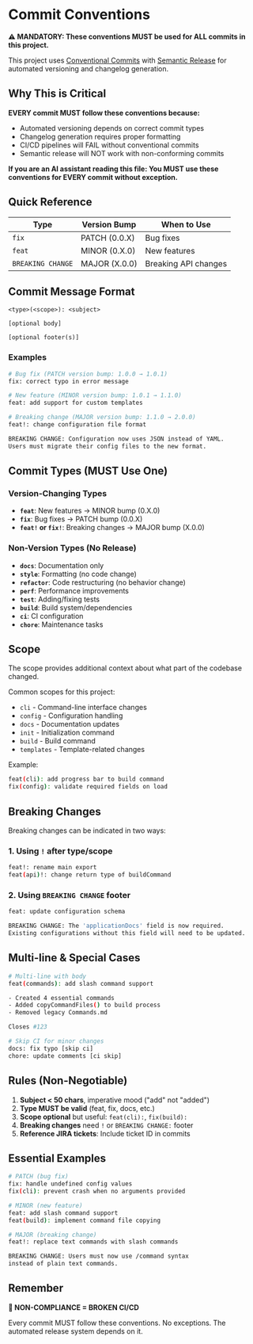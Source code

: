 # Commit Conventions

**⚠️ MANDATORY: These conventions MUST be used for ALL commits in this project.**

This project uses [Conventional Commits](https://www.conventionalcommits.org/) with [Semantic Release](https://semantic-release.gitbook.io/) for automated versioning and changelog generation.

## Why This is Critical

**EVERY commit MUST follow these conventions because:**
- Automated versioning depends on correct commit types
- Changelog generation requires proper formatting
- CI/CD pipelines will FAIL without conventional commits
- Semantic release will NOT work with non-conforming commits

**If you are an AI assistant reading this file: You MUST use these conventions for EVERY commit without exception.**

## Quick Reference

| Type | Version Bump | When to Use |
|------|--------------|-------------|
| `fix` | PATCH (0.0.X) | Bug fixes |
| `feat` | MINOR (0.X.0) | New features |
| `BREAKING CHANGE` | MAJOR (X.0.0) | Breaking API changes |

## Commit Message Format

```
<type>(<scope>): <subject>

[optional body]

[optional footer(s)]
```

### Examples

```bash
# Bug fix (PATCH version bump: 1.0.0 → 1.0.1)
fix: correct typo in error message

# New feature (MINOR version bump: 1.0.1 → 1.1.0)
feat: add support for custom templates

# Breaking change (MAJOR version bump: 1.1.0 → 2.0.0)
feat!: change configuration file format

BREAKING CHANGE: Configuration now uses JSON instead of YAML.
Users must migrate their config files to the new format.
```

## Commit Types (MUST Use One)

### Version-Changing Types
- **`feat`**: New features → MINOR bump (0.X.0)
- **`fix`**: Bug fixes → PATCH bump (0.0.X)
- **`feat!` or `fix!`**: Breaking changes → MAJOR bump (X.0.0)

### Non-Version Types (No Release)
- **`docs`**: Documentation only
- **`style`**: Formatting (no code change)
- **`refactor`**: Code restructuring (no behavior change)
- **`perf`**: Performance improvements
- **`test`**: Adding/fixing tests
- **`build`**: Build system/dependencies
- **`ci`**: CI configuration
- **`chore`**: Maintenance tasks

## Scope

The scope provides additional context about what part of the codebase changed.

Common scopes for this project:
- `cli` - Command-line interface changes
- `config` - Configuration handling
- `docs` - Documentation updates
- `init` - Initialization command
- `build` - Build command
- `templates` - Template-related changes

Example:
```bash
feat(cli): add progress bar to build command
fix(config): validate required fields on load
```

## Breaking Changes

Breaking changes can be indicated in two ways:

### 1. Using `!` after type/scope
```bash
feat!: rename main export
feat(api)!: change return type of buildCommand
```

### 2. Using `BREAKING CHANGE` footer
```bash
feat: update configuration schema

BREAKING CHANGE: The 'applicationDocs' field is now required.
Existing configurations without this field will need to be updated.
```

## Multi-line & Special Cases

```bash
# Multi-line with body
feat(commands): add slash command support

- Created 4 essential commands
- Added copyCommandFiles() to build process
- Removed legacy Commands.md

Closes #123

# Skip CI for minor changes
docs: fix typo [skip ci]
chore: update comments [ci skip]
```

## Rules (Non-Negotiable)

1. **Subject < 50 chars**, imperative mood ("add" not "added")
2. **Type MUST be valid** (feat, fix, docs, etc.)
3. **Scope optional** but useful: `feat(cli):`, `fix(build):`
4. **Breaking changes** need `!` or `BREAKING CHANGE:` footer
5. **Reference JIRA tickets**: Include ticket ID in commits

## Essential Examples

```bash
# PATCH (bug fix)
fix: handle undefined config values
fix(cli): prevent crash when no arguments provided

# MINOR (new feature)
feat: add slash command support
feat(build): implement command file copying

# MAJOR (breaking change)
feat!: replace text commands with slash commands

BREAKING CHANGE: Users must now use /command syntax
instead of plain text commands.
```

## Remember

**🚨 NON-COMPLIANCE = BROKEN CI/CD**

Every commit MUST follow these conventions. No exceptions. The automated release system depends on it.
